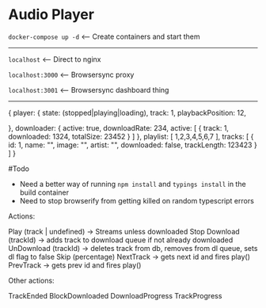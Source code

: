 # Audio Player

`docker-compose up -d` <-- Create containers and start them

-----------------

`localhost` <-- Direct to nginx

`localhost:3000` <-- Browsersync proxy

`localhost:3001` <-- Browsersync dashboard thing

---------------
{
  player: {
      state: (stopped|playing|loading),
      track: 1,
      playbackPosition: 12,

  },
  downloader: {
    active: true,
    downloadRate: 234,
    active: [
      {
        track: 1,
        downloaded: 1324,
        totalSize: 23452
      }
    ]
  },
  playlist: [
    1,2,3,4,5,6,7
  ],
  tracks: [
    {
      id: 1,
      name: "",
      image: "",
      artist: "",
      downloaded: false,
      trackLength: 123423
    }
  ]
}

#Todo

* Need a better way of running `npm install` and `typings install` in the build container
* Need to stop browserify from getting killed on random typescript errors

Actions:

Play (track | undefined) -> Streams unless downloaded
Stop
Download (trackId) -> adds track to download queue if not already downloaded
UnDownload (trackId) -> deletes track from db, removes from dl queue, sets dl flag to false
Skip (percentage)
NextTrack -> gets next id and fires play()
PrevTrack -> gets prev id and fires play()

Other actions:

TrackEnded
BlockDownloaded
DownloadProgress
TrackProgress
